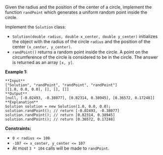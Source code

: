 Given the radius and the position of the center of a circle, implement the
function `randPoint` which generates a uniform random point inside the circle.

Implement the `Solution` class:

  * `Solution(double radius, double x_center, double y_center)` initializes the object with the radius of the circle `radius` and the position of the center `(x_center, y_center)`.
  * `randPoint()` returns a random point inside the circle. A point on the circumference of the circle is considered to be in the circle. The answer is returned as an array `[x, y]`.



**Example 1:**

    
    
    **Input**
    ["Solution", "randPoint", "randPoint", "randPoint"]
    [[1.0, 0.0, 0.0], [], [], []]
    **Output**
    [null, [-0.02493, -0.38077], [0.82314, 0.38945], [0.36572, 0.17248]]
    **Explanation**
    Solution solution = new Solution(1.0, 0.0, 0.0);
    solution.randPoint(); // return [-0.02493, -0.38077]
    solution.randPoint(); // return [0.82314, 0.38945]
    solution.randPoint(); // return [0.36572, 0.17248]
    



**Constraints:**

  * `0 < radius <= 108`
  * `-107 <= x_center, y_center <= 107`
  * At most `3 * 104` calls will be made to `randPoint`.

